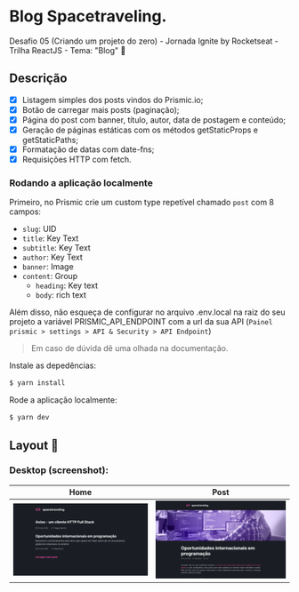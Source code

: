 # Blog Spacetraveling.
Desafio 05 (Criando um projeto do zero) - Jornada Ignite by Rocketseat - Trilha ReactJS - Tema: "Blog" 📰

## Descrição
- [x] Listagem simples dos posts vindos do Prismic.io;
- [x] Botão de carregar mais posts (paginação);
- [x] Página do post com banner, título, autor, data de postagem e conteúdo;
- [x] Geração de páginas estáticas com os métodos getStaticProps e getStaticPaths;
- [x] Formatação de datas com date-fns;
- [x] Requisições HTTP com fetch.

###  Rodando a aplicação localmente

Primeiro, no Prismic crie um custom type repetível chamado `post` com 8 campos:
* `slug`: UID
* `title`: Key Text
* `subtitle`: Key Text
* `author`: Key Text
* `banner`: Image
* `content`: Group
  * `heading`: Key text
  * `body`: rich text

Além disso, não esqueça de configurar no arquivo .env.local na raiz do seu projeto a variável PRISMIC_API_ENDPOINT com a url da sua API (``Painel prismic > settings > API & Security > API Endpoint``)

> Em caso de dúvida dê uma olhada na documentação. 
  
Instale as depedências:
```sh
$ yarn install
```

Rode a aplicação localmente:
```sh
$ yarn dev 
```

## Layout 🤩

### Desktop (screenshot):

| Home | Post | 
| --- | --- |
| <img src="https://github.com/jfernandesdev/ignite-challenge-05-blog/blob/b7b1ba0847168b1633739e3e6ae3fc6073c9548c/public/desktop-1.png" /> |  <img src="https://github.com/jfernandesdev/ignite-challenge-05-blog/blob/b7b1ba0847168b1633739e3e6ae3fc6073c9548c/public/desktop-2.png" /> |
